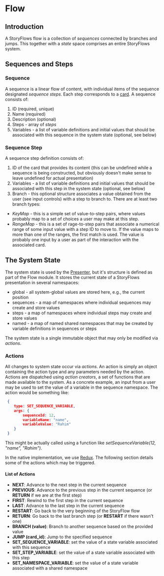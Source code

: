 # Flow
## Introduction
A StoryFlows flow is a collection of _sequences_ connected by branches and jumps. This together with a _state_ space comprises an entire StoryFlows system.

## Sequences and Steps
### Sequence
A sequence is a linear flow of content, with individual items of the sequence designated _sequence steps_. Each step corresponds to a [card](cards.md). A sequence consists of:

1. ID (required, unique)
2. Name (required)
3. Description (optional)
4. Steps - array of _steps_
5. Variables - a list of variable definitions and initial values that should be associated with this sequence in the system state (optional, see below)

### Sequence Step
A sequence step definition consists of:

1. ID of the card that provides its content (this can be undefined while a sequence is being constructed, but obviously doesn't make sense to leave undefined for actual presentation)
2. Variables - a list of variable definitions and initial values that should be associated with this step in the system state (optional, see below)
3. Branch - this optional structure associates a value obtained from the user (see input controls) with a step to branch to. There are at least two branch types:
  * _KeyMap_ - this is a simple set of value-to-step pairs, where values probably map to a set of choices a user may make at this step.
  * _RangeMap_ - this is a set of rage-to-step pairs that associate a numerical range of some input value with a step ID to move to. If the value maps to more than one of the ranges, the first match is used. The value is probably one input by a user as part of the interaction with the associated card.

## The System State
The system state is used by the [Presenter](presenter.md), but it's structure is defined as part of the Flow module. It stores the current state of a StoryFlows presentation in several namespaces:

* global - all system-global values are stored here, e.g., the current position
* sequences - a map of namespaces where individual sequences may create and store values
* steps - a map of namespaces where individual steps may create and store values
* named - a map of named shared namespaces that may be created by variable definitions in sequences or steps

The system state is a single immutable object that may only be modified via _actions_. 

### Actions
All changes to system state occur via _actions_. An action is simply an object containing the action type and any parameters needed by the action. Actions are dispatched using _action creators_, a set of functions that are made available to the system. As a concrete example, an input from a user may be used to set the value of a variable in the sequence namespace. The action would be something like:

```json
 {
    type: SET_SEQUENCE_VARIABLE,
    args: {
        sequenceId: 12,
        variableName: "name",
        variableValue: "Rahim"
    }
 }
```
This might be actually called using a function like _setSequenceVariable(12, "name", "Rahim")_.

In the native implementation, we use <a href="https://github.com/rackt/redux" target="_blank">Redux</a>. The following section details some of the actions which may be triggered.

#### List of Actions

* __NEXT__: Advance to the next step in the current sequence
* __PREVIOUS__: Advance to the previous step in the current sequence (or __RETURN__ if we are at the first step)
* __FIRST__: Rewind to the first step in the current sequence
* __LAST__: Advance to the last step in the current sequence
* __RESTART__: Go back to the very beginning of the StoryFlow flow
* __RETURN__: Go back to the last branch step (or __RESTART__ if there wasn't one)
* __BRANCH (value)__: Branch to another sequence based on the provided value
* __JUMP (card_id)__: Jump to the specified sequence
* __SET_SEQUENCE_VARIABLE__: set the value of a state variable associated with this sequence
* __SET_STEP_VARIABLE__: set the value of a state variable associated with this step
* __SET_NAMESPACE_VARIABLE__: set the value of a state variable associated with a shared namespace





